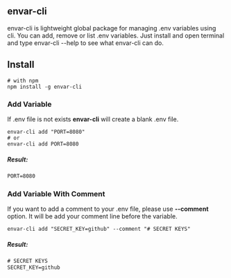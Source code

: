 ## envar-cli
envar-cli is lightweight global package for managing .env variables using cli. You can add, remove or list .env variables. Just install and open terminal and type envar-cli --help to see what envar-cli can do.

## Install
``` shell
# with npm
npm install -g envar-cli
```

### Add Variable
If .env file is not exists **envar-cli** will create a blank .env file.

``` shell
envar-cli add "PORT=8080"
# or
envar-cli add PORT=8080
```

##### Result:
``` txt
PORT=8080
```

### Add Variable With Comment
If you want to add a comment to your .env file, please use **--comment** option. It will be add your comment line before the variable.

``` shell
envar-cli add "SECRET_KEY=github" --comment "# SECRET KEYS"
```
##### Result:
``` txt
# SECRET KEYS
SECRET_KEY=github
```
